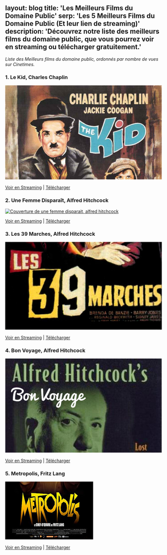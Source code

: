 layout: blog
title: 'Les Meilleurs Films du Domaine Public'
serp: 'Les 5 Meilleurs Films du Domaine Public (Et leur lien de streaming)'
description: 'Découvrez notre liste des meilleurs films du domaine public, que vous pourrez voir en streaming ou télécharger gratuitement.'
---

*Liste des Meilleurs films du domaine public, ordonnés par nombre de vues sur Cinetimes.*
<br>
###  **1.** Le Kid, Charles Chaplin
<a class="d-flex" href="http://cinetimes.org/the-kid-charlie-chaplin-francais/" ><img src="/img/poster_theKid.jpg" alt="Couverture de charles chaplin, the kid" title="Meilleurs Films du Domaine Public" class="mw-100 mr-md-5 mx-xs-0" ></a>

[Voir en Streaming](http://cinetimes.org/the-kid-charlie-chaplin-francais/) | [Télécharger](#)

### **2.** Une Femme Disparaît, Alfred Hitchcock
<a class="d-flex" href="http://cinetimes.org/une-femme-disparait/" ><img src="/img/poster_une_femme_disparait.jpg" alt="Couverture de une femme disparait, alfred hitchcock" title="Meilleurs Films du Domaine Public" class="mw-100 mr-md-5 mx-xs-0" ></a>

[Voir en Streaming](http://cinetimes.org/une-femme-disparait/) | [Télécharger](#)

### **3.** Les 39 Marches, Alfred Hitchcock
<a class="d-flex" href="http://cinetimes.org/les-39-marches/" ><img src="/img/poster_39marches.jpg" alt="Couverture des 39 Marches, alfred hitchcock" title="Meilleurs Films du Domaine Public" class="mw-100 mr-md-5 mx-xs-0" ></a>

[Voir en Streaming](http://cinetimes.org/les-39-marches/) | [Télécharger](#)

### **4.** Bon Voyage, Alfred Hitchcock
<a class="d-flex" href="http://cinetimes.org/bon-voyage-alfred-hitchcock/" ><img src="/img/poster_bonVoyage.jpg" alt="Couverture de bon voyage, alfred hitchcock" title="Meilleurs Films du Domaine Public" class="mw-100 mr-md-5 mx-xs-0" ></a>

[Voir en Streaming](http://cinetimes.org/bon-voyage-alfred-hitchcock/) | [Télécharger](#)

### **5.** Metropolis, Fritz Lang
<a class="d-flex" href="http://cinetimes.org/metropolis-fritz-lang/" ><img src="/img/poster_metropolis.png" alt="Couverture de Metropolis, Fritz Lang" title="Meilleurs Films du Domaine Public" class="w-100 mr-md-5 mx-xs-0" ></a>

[Voir en Streaming](http://cinetimes.org/metropolis-fritz-lang/) | [Télécharger](#)


<!-- Vous connaissez d'autres films du domaine public qui ne sont pas sur la liste? Laissez un commentaire ou modifiez la page a l'aide de l'icône à droite du titre. -->

<!-- A voir aussi: 
- [Les Meilleurs Dessins Animés du Domaine Public](#)
- [Liste des Films Du Domaine Public](#)
- [X Documentaires Tombés dans le Domaine Public (À Voir Absolument)](#)
 -->

<!-- #### Le Voyage dans la lune, Georges Méliès

#### L'homme de la Rue, Frank Capra

#### La fille du Docteur Jekyll - Edgar G. Ulmer

#### Le Carnaval des âmes (Carnival of Souls) - Herk Harvey

#### Cyrano de Bergerac - Michael Gordon

#### Faust, une légende allemande - Friedrich Wilhelm Murnau -->